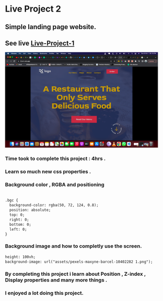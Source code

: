 # Live Project 2

## Simple landing page website.

## See live [Live-Project-1](https://live-project-2n.netlify.app)

![img](Live-project-2.png)

### Time took to complete this project : 4hrs .
### Learn so much new css properties .


### Background color , RGBA and positioning 
```

.bgc {
  background-color: rgba(50, 72, 124, 0.8);
  position: absolute;
  top: 0;
  right: 0;
  bottom: 0;
  left: 0;
}

```

### Background image and how to completly use the screen. 

```
height: 100vh;
background-image: url("assets/pexels-maxyne-barcel-10402282 1.png");

```

### By completing this project i learn about **Position** , **Z-index** , **Display properties** and many more things .

### I enjoyed a lot doing this project.
